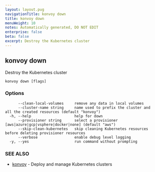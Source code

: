 ```yaml
---
layout: layout.pug
navigationTitle: konvoy down
title: konvoy down
menuWeight: 10
notes: Automatically generated, DO NOT EDIT
enterprise: false
beta: false
excerpt: Destroy the Kubernetes cluster
---
```


## konvoy down

Destroy the Kubernetes cluster

```
konvoy down [flags]
```

### Options

```
      --clean-local-volumes     remove any data in local volumes
      --cluster-name string     name used to prefix the cluster and all the created resources (default "konvoy")
  -h, --help                    help for down
      --provisioner string      select a provisioner [aws|azure|gcp|vsphere|docker|none] (default "aws")
      --skip-clean-kubernetes   skip cleaning Kubernetes resources before deleting provisioner resources
      --verbose                 enable debug level logging
  -y, --yes                     run command without prompting
```

### SEE ALSO

* [konvoy](../)	 - Deploy and manage Kubernetes clusters

